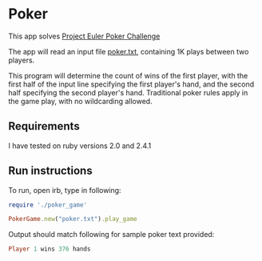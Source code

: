 # Poker
This app solves [Project Euler Poker Challenge](https://projecteuler.net/problem=54)

The app will read an input file [poker.txt](https://projecteuler.net/project/resources/p054_poker.txt), containing 1K plays between two players.

This program will determine the count of wins of the first player, with the first half of the input line specifying the first player's hand, and the second half specifying the second player's hand.  Traditional poker rules apply in the game play, with no wildcarding allowed.

## Requirements
I have tested on ruby versions 2.0 and 2.4.1

## Run instructions
To run, open irb, type in following:

```ruby
require './poker_game'

PokerGame.new("poker.txt").play_game
```

Output should match following for sample poker text provided:

```ruby
Player 1 wins 376 hands
```